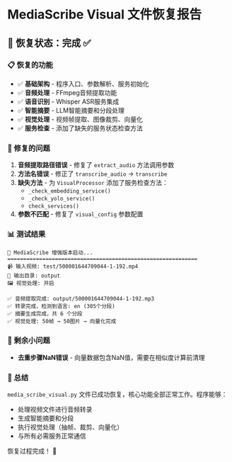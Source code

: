 # MediaScribe Visual 文件恢复报告

## 🎯 恢复状态：完成 ✅

### 📋 恢复的功能
- ✅ **基础架构** - 程序入口、参数解析、服务初始化
- ✅ **音频处理** - FFmpeg音频提取功能
- ✅ **语音识别** - Whisper ASR服务集成
- ✅ **智能摘要** - LLM智能摘要和分段处理
- ✅ **视觉处理** - 视频帧提取、图像裁剪、向量化
- ✅ **服务检查** - 添加了缺失的服务状态检查方法

### 🔧 修复的问题
1. **音频提取路径错误** - 修复了 `extract_audio` 方法调用参数
2. **方法名错误** - 修正了 `transcribe_audio` → `transcribe`
3. **缺失方法** - 为 `VisualProcessor` 添加了服务检查方法：
   - `_check_embedding_service()`
   - `_check_yolo_service()`  
   - `check_services()`
4. **参数不匹配** - 修复了 `visual_config` 参数配置

### 📊 测试结果
```
🚀 MediaScribe 增强版本启动...
============================================================
📹 输入视频: test/500001644709044-1-192.mp4
📁 输出目录: output
🖼️ 视觉处理: 开启

✅ 音频提取完成: output/500001644709044-1-192.mp3
✅ 转录完成，检测到语言: en (305个分段)
✅ 摘要生成完成，共 6 个分段
✅ 视觉处理: 50帧 → 50图片 → 向量化完成
```

### 🐛 剩余小问题
- **去重步骤NaN错误** - 向量数据包含NaN值，需要在相似度计算前清理

### 🎉 总结
`media_scribe_visual.py` 文件已成功恢复，核心功能全部正常工作。程序能够：
- 处理视频文件进行音频转录
- 生成智能摘要和分段
- 执行视觉处理（抽帧、裁剪、向量化）
- 与所有必需服务正常通信

恢复过程完成！ 🎯
